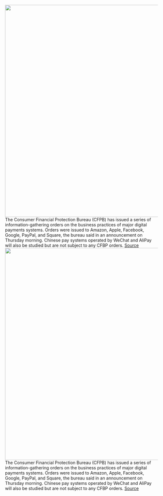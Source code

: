 <img src='https://cdn.vox-cdn.com/thumbor/0yIPtUjRIOWzuhpF25l2h6hiGyU=/0x0:4951x3301/1200x800/filters:focal(2080x1255:2872x2047)/cdn.vox-cdn.com/uploads/chorus_image/image/70026522/1176565198.0.jpg' width='700px' /><br/>
The Consumer Financial Protection Bureau (CFPB) has issued a series of information-gathering orders on the business practices of major digital payments systems. Orders were issued to Amazon, Apple, Facebook, Google, PayPal, and Square, the bureau said in an announcement on Thursday morning. Chinese pay systems operated by WeChat and AliPay will also be studied but are not subject to any CFBP orders.
<a href='https://www.theverge.com/2021/10/21/22738463/cfbp-payment-orders-amazon-apple-google-investigation-antitrust'> Source <a/><img src='https://cdn.vox-cdn.com/thumbor/0yIPtUjRIOWzuhpF25l2h6hiGyU=/0x0:4951x3301/1200x800/filters:focal(2080x1255:2872x2047)/cdn.vox-cdn.com/uploads/chorus_image/image/70026522/1176565198.0.jpg' width='700px' /><br/>
The Consumer Financial Protection Bureau (CFPB) has issued a series of information-gathering orders on the business practices of major digital payments systems. Orders were issued to Amazon, Apple, Facebook, Google, PayPal, and Square, the bureau said in an announcement on Thursday morning. Chinese pay systems operated by WeChat and AliPay will also be studied but are not subject to any CFBP orders.
<a href='https://www.theverge.com/2021/10/21/22738463/cfbp-payment-orders-amazon-apple-google-investigation-antitrust'> Source <a/>